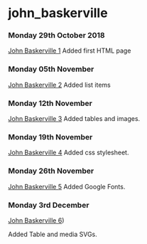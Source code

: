 # john_baskerville

### Monday 29th October 2018

[John Baskerville 1](https://ailsiseburns.github.io/john_baskerville/baskerville1) Added first HTML page 
 
### Monday 05th November 
 
 [John Baskerville 2](https://ailsiseburns.github.io/john_baskerville/baskerville2)
 Added list items 
 
 ### Monday 12th November
 
  [John Baskerville 3]( https://ailsiseburns.github.io/john_baskerville/baskerville3.html)
 Added tables and images.
 
 ### Monday 19th November
 
  [John Baskerville 4]( https://ailsiseburns.github.io/john_baskerville/baskerville4.html)
 Added css stylesheet.
 
 ### Monday 26th November 
 
 [John Baskerville 5]( https://ailsiseburns.github.io/john_baskerville/baskerville5.html)
 Added Google Fonts.

### Monday 3rd December
[John Baskerville 6](https://ailsiseburns.github.io/john_baskerville/baskerville6.html))

Added Table and media SVGs.